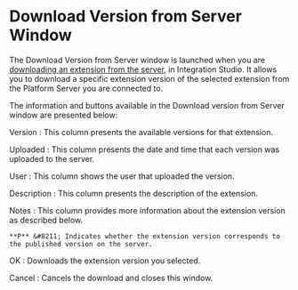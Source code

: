 # Download Version from Server Window

The Download Version from Server window is launched when you are [downloading an extension from the server](<extension-download-window.md>), in Integration Studio. It allows you to download a specific extension version of the selected extension from the Platform Server you are connected to.

The information and buttons available in the Download version from Server window are presented below:

Version
:   This column presents the available versions for that extension.

Uploaded
:   This column presents the date and time that each version was uploaded to the server.

User
:   This column shows the user that uploaded the version.

Description
:   This column presents the description of the extension.

Notes
:   This column provides more information about the extension version as described below.

    **P** &#8211; Indicates whether the extension version corresponds to the published version on the server.

OK
:   Downloads the extension version you selected.

Cancel
:   Cancels the download and closes this window.
